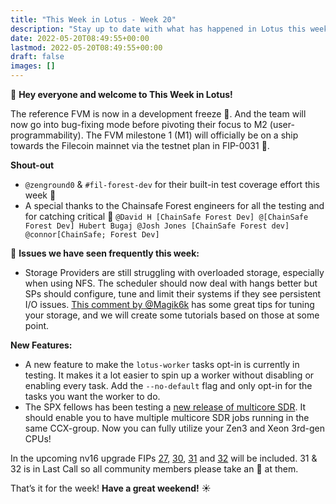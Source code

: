 ```yaml
---
title: "This Week in Lotus - Week 20"
description: "Stay up to date with what has happened in Lotus this week"
date: 2022-05-20T08:49:55+00:00
lastmod: 2022-05-20T08:49:55+00:00
draft: false
images: []
---
```


:wave: **Hey everyone and welcome to This Week in Lotus!**

The reference FVM is now in a development freeze :ice_cube:. And the team will now go into bug-fixing mode before pivoting their focus to M2 (user-programmability). The FVM milestone 1 (M1) will officially be on a ship towards the Filecoin mainnet via the testnet plan in FIP-0031 :ship:.

**Shout-out**
- `@zenground0` & `#fil-forest-dev` for their built-in test coverage effort this week :clap:
- A special thanks to the Chainsafe Forest engineers for all the testing and for catching critical :bug: `@David H [ChainSafe Forest Dev] @[ChainSafe Forest Dev] Hubert Bugaj @Josh Jones [ChainSafe Forest dev] @connor[ChainSafe; Forest Dev]`

:eyes: **Issues we have seen frequently this week:**
- Storage Providers are still struggling with overloaded storage, especially when using NFS. The scheduler should now deal with hangs better but SPs should configure, tune and limit their systems if they see persistent I/O issues. [This comment by @Magik6k](https://github.com/filecoin-project/lotus/pull/8589) has some great tips for tuning your storage, and we will create some tutorials based on those at some point.

**New Features:**
- A new feature to make the `lotus-worker` tasks opt-in is currently in testing. It makes it a lot easier to spin up a worker without disabling or enabling every task. Add the `--no-default` flag and only opt-in for the tasks you want the worker to do.
- The SPX fellows has been testing a [new release of multicore SDR](https://github.com/filecoin-project/lotus/discussions/8598). It should enable you to have multiple multicore SDR jobs running in the same CCX-group. Now you can fully utilize your Zen3 and Xeon 3rd-gen CPUs!

In the upcoming nv16 upgrade FIPs [27](https://github.com/filecoin-project/FIPs/blob/master/FIPS/fip-0027.md), [30](https://github.com/filecoin-project/FIPs/blob/master/FIPS/fip-0030.md), [31](https://github.com/filecoin-project/FIPs/blob/master/FIPS/fip-0031.md) and [32](https://github.com/filecoin-project/FIPs/blob/master/FIPS/fip-0032.md) will be included. 31 & 32 is in Last Call so all community members please take an :eyes: at them.

That’s it for the week! **Have a great weekend!** :sunny: